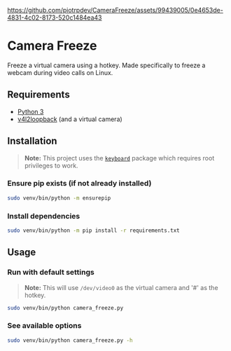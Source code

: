 https://github.com/piotrpdev/CameraFreeze/assets/99439005/0e4653de-4831-4c02-8173-520c1484ea43

# Camera Freeze

Freeze a virtual camera using a hotkey. Made specifically to freeze a webcam during video calls on Linux.

## Requirements

- [Python 3](https://www.python.org/downloads/)
- [v4l2loopback](https://github.com/umlaeute/v4l2loopback) (and a virtual camera)

## Installation

> **Note:** This project uses the [`keyboard`](https://pypi.org/project/keyboard/) package which requires root privileges to work.

### Ensure pip exists (if not already installed)

```bash
sudo venv/bin/python -m ensurepip
```

### Install dependencies

```bash
sudo venv/bin/python -m pip install -r requirements.txt
```

## Usage

### Run with default settings

> **Note:** This will use `/dev/video0` as the virtual camera and '#' as the hotkey.

```bash
sudo venv/bin/python camera_freeze.py
```

### See available options

```bash
sudo venv/bin/python camera_freeze.py -h
```

